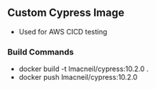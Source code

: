 ## Custom Cypress Image
- Used for AWS CICD testing  

### Build Commands
- docker build -t lmacneil/cypress:10.2.0 .
- docker push lmacneil/cypress:10.2.0